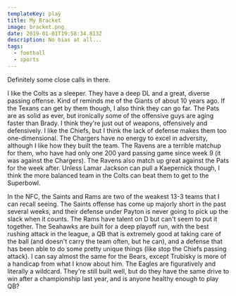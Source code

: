 ```yaml
---
templateKey: play
title: My Bracket
image: bracket.png
date: 2019-01-01T19:58:34.813Z
description: No bias at all...
tags:
  - football
  - sports
---
```

Definitely some close calls in there.

I like the Colts as a sleeper. They have a deep DL and a great, diverse passing offense. Kind of reminds me of the Giants of about 10 years ago. If the Texans can get by them though, I also think they can go far. The Pats are as solid as ever, but ironically some of the offensive guys are aging faster than Brady. I think they're just out of weapons, offensively and defensively. I like the Chiefs, but I think the lack of defense makes them too one-dimensional. The Chargers have no energy to excel in adversity, although I like how they built the team. The Ravens are a terrible matchup for them, who have had only one 200 yard passing game since week 9 (it was against the Chargers). The Ravens also match up great against the Pats for the week after. Unless Lamar Jackson can pull a Kaepernick though, I think the more balanced team in the Colts can beat them to get to the Superbowl.

In the NFC, the Saints and Rams are two of the weakest 13-3 teams that I can recall seeing. The Saints offense has come up majorly short in the past several weeks, and their defense under Payton is never going to pick up the slack when it counts. The Rams have talent on D but can't seem to put it together. The Seahawks are built for a deep playoff run, with the best rushing attack in the league, a QB that is extremely good at taking care of the ball (and doesn't carry the team often, but he can), and a defense that has been able to do some pretty unique things (like stop the Chiefs passing attack). I can say almost the same for the Bears, except Trubisky is more of a handicap from what I know about him. The Eagles are figuratively and literally a wildcard. They're still built well, but do they have the same drive to win after a championship last year, and is anyone healthy enough to play QB?
